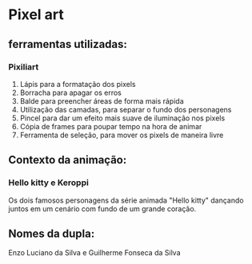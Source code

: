 # Pixel art

## ferramentas utilizadas:

### Pixiliart
1. Lápis para a formatação dos pixels
2. Borracha para apagar os erros
3. Balde para preencher áreas de forma mais rápida
4. Utilização das camadas, para separar o fundo dos personagens
5. Pincel para dar um efeito mais suave de iluminação nos pixels
6. Cópia de frames para poupar tempo na hora de animar
7. Ferramenta de seleção, para mover os pixels de maneira livre

## Contexto da animação:

### Hello kitty e Keroppi

Os dois famosos personagens da série animada "Hello kitty" dançando juntos em um cenário com fundo de um grande coração.

## Nomes da dupla:
Enzo Luciano da Silva e Guilherme Fonseca da Silva
